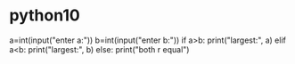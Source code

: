 # python10
a=int(input("enter a:"))
b=int(input("enter b:"))
if a>b:
    print("largest:", a)
elif a<b:
    print("largest:", b)
else:
    print("both r equal")
